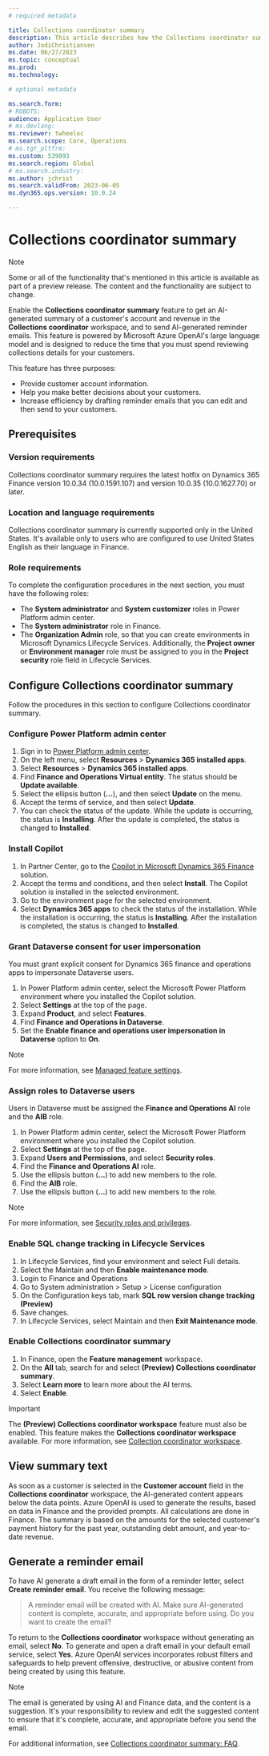 ```yaml
---
# required metadata

title: Collections coordinator summary
description: This article describes how the Collections coordinator summary feature shows AI-generated text in the Collections coordinator workspace.
author: JodiChristiansen
ms.date: 06/27/2023
ms.topic: conceptual
ms.prod: 
ms.technology: 

# optional metadata

ms.search.form: 
# ROBOTS: 
audience: Application User
# ms.devlang: 
ms.reviewer: twheeloc
ms.search.scope: Core, Operations
# ms.tgt_pltfrm: 
ms.custom: 539093
ms.search.region: Global
# ms.search.industry: 
ms.author: jchrist
ms.search.validFrom: 2023-06-05
ms.dyn365.ops.version: 10.0.24

---
```

# Collections coordinator summary

> [!NOTE]
> Some or all of the functionality that's mentioned in this article is available as part of a preview release. The content and the functionality are subject to change.

Enable the **Collections coordinator summary** feature to get an AI-generated summary of a customer's account and revenue in the **Collections coordinator** workspace, and to send AI-generated reminder emails. This feature is powered by Microsoft Azure OpenAI's large language model and is designed to reduce the time that you must spend reviewing collections details for your customers.

This feature has three purposes:

- Provide customer account information.
- Help you make better decisions about your customers.
- Increase efficiency by drafting reminder emails that you can edit and then send to your customers.

## Prerequisites

### Version requirements

Collections coordinator summary requires the latest hotfix on Dynamics 365 Finance version 10.0.34 (10.0.1591.107) and version 10.0.35 (10.0.1627.70) or later.

### Location and language requirements

Collections coordinator summary is currently supported only in the United States. It's available only to users who are configured to use United States English as their language in Finance.

### Role requirements

To complete the configuration procedures in the next section, you must have the following roles:

- The **System administrator** and **System customizer** roles in Power Platform admin center.
- The **System administrator** role in Finance.
- The **Organization Admin** role, so that you can create environments in Microsoft Dynamics Lifecycle Services. Additionally, the **Project owner** or **Environment manager** role must be assigned to you in the **Project security** role field in Lifecycle Services.

## Configure Collections coordinator summary

Follow the procedures in this section to configure Collections coordinator summary.

### Configure Power Platform admin center

1. Sign in to [Power Platform admin center](https://admin.powerplatform.microsoft.com/).
1. On the left menu, select **Resources** \> **Dynamics 365 installed apps**.
1. Select **Resources** \> **Dynamics 365 installed apps**.
1. Find **Finance and Operations Virtual entity**. The status should be **Update available**.
1. Select the ellipsis button (**&hellip;**), and then select **Update** on the menu.
1. Accept the terms of service, and then select **Update**.
1. You can check the status of the update. While the update is occurring, the status is **Installing**. After the update is completed, the status is changed to **Installed**.

### Install Copilot

1. In Partner Center, go to the [Copilot in Microsoft Dynamics 365 Finance](https://appsource.microsoft.com/product/dynamics-365/mscrm.d365-financeai-preview?flightCodes=9b882e82e59c4f35a1b0a5368d42ea92) solution.
1. Accept the terms and conditions, and then select **Install**. The Copilot solution is installed in the selected environment.
1. Go to the environment page for the selected environment.
1. Select **Dynamics 365 apps** to check the status of the installation. While the installation is occurring, the status is **Installing**. After the installation is completed, the status is changed to **Installed**.

### Grant Dataverse consent for user impersonation

You must grant explicit consent for Dynamics 365 finance and operations apps to impersonate Dataverse users.

1. In Power Platform admin center, select the Microsoft Power Platform environment where you installed the Copilot solution.
1. Select **Settings** at the top of the page.
1. Expand **Product**, and select **Features**.
1. Find **Finance and Operations in Dataverse**.
1. Set the **Enable finance and operations user impersonation in Dataverse** option to **On**.

> [!NOTE]
> For more information, see [Managed feature settings](/power-platform/admin/settings-features).

### Assign roles to Dataverse users

Users in Dataverse must be assigned the **Finance and Operations AI** role and the **AIB** role.

1. In Power Platform admin center, select the Microsoft Power Platform environment where you installed the Copilot solution.
1. Select **Settings** at the top of the page.
1. Expand **Users and Permissions**, and select **Security roles**.
1. Find the **Finance and Operations AI** role.
1. Use the ellipsis button (**&hellip;**) to add new members to the role.
1. Find the **AIB** role.
1. Use the ellipsis button (**&hellip;**) to add new members to the role.

> [!NOTE]
> For more information, see [Security roles and privileges](/power-platform/admin/security-roles-privileges?wt.mc_id=ppac_inproduct_settings).

### Enable SQL change tracking in Lifecycle Services

1. In Lifecycle Services, find your environment and select Full details.
2. Select the Maintain and then **Enable maintenance mode**.
3. Login to Finance and Operations
4. Go to System administration > Setup > License configuration
5. On the Configuration keys tab, mark **SQL row version change tracking (Preview)**
6. Save changes.
7. In Lifecycle Services, select Maintain and then **Exit Maintenance mode**. 

### Enable Collections coordinator summary

1. In Finance, open the **Feature management** workspace.
1. On the **All** tab, search for and select **(Preview) Collections coordinator summary**.
1. Select **Learn more** to learn more about the AI terms.
1. Select **Enable**.

> [!IMPORTANT]
> The **(Preview) Collections coordinator workspace** feature must also be enabled. This feature makes the **Collections coordinator workspace** available. For more information, see [Collection coordinator workspace](collectionsworkspace.md).
 
## View summary text

As soon as a customer is selected in the **Customer account** field in the **Collections coordinator** workspace, the AI-generated content appears below the data points. Azure OpenAI is used to generate the results, based on data in Finance and the provided prompts. All calculations are done in Finance. The summary is based on the amounts for the selected customer's payment history for the past year, outstanding debt amount, and year-to-date revenue.

## Generate a reminder email

To have AI generate a draft email in the form of a reminder letter, select **Create reminder email**. You receive the following message:

> A reminder email will be created with AI. Make sure AI-generated content is complete, accurate, and appropriate before using. Do you want to create the email?

To return to the **Collections coordinator** workspace without generating an email, select **No**. To generate and open a draft email in your default email service, select **Yes**. Azure OpenAI services incorporates robust filters and safeguards to help prevent offensive, destructive, or abusive content from being created by using this feature.

> [!NOTE]
> The email is generated by using AI and Finance data, and the content is a suggestion. It's your responsibility to review and edit the suggested content to ensure that it's complete, accurate, and appropriate before you send the email.

For additional information, see [Collections coordinator summary: FAQ](collections-coordinator-summary-faq.md).
 
